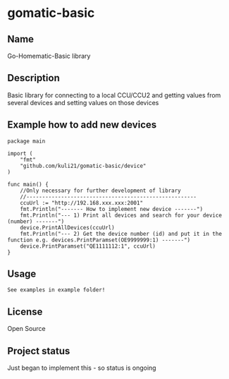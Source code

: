 # gomatic-basic

## Name
Go-Homematic-Basic library

## Description
Basic library for connecting to a local CCU/CCU2 and getting values from several devices and setting values on those devices

## Example how to add new devices
```
package main

import (
	"fmt"
	"github.com/kuli21/gomatic-basic/device"
)

func main() {
	//Only necessary for further development of library
	//------------------------------------------------------
	ccuUrl := "http://192.168.xxx.xxx:2001"
	fmt.Println("------- How to implement new device -------")
	fmt.Println("--- 1) Print all devices and search for your device (number) -------")
	device.PrintAllDevices(ccuUrl)
	fmt.Println("--- 2) Get the device number (id) and put it in the function e.g. devices.PrintParamset(OE9999999:1) -------")
	device.PrintParamset("QE1111112:1", ccuUrl)
}
```

## Usage
```
See examples in example folder!
```

## License
Open Source

## Project status
Just began to implement this - so status is ongoing
